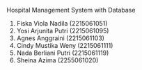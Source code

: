 Hospital Management System with Database

1. Fiska Viola Nadila (2215061051)
2. Yosi Arjunita Putri (2215061095)
3. Agnes Anggraini (2215061103)
4. Cindy Mustika Weny (2215061111)
5. Nada Berliani Putri (2215061119)
6. Sheina Azima (2255061020)
